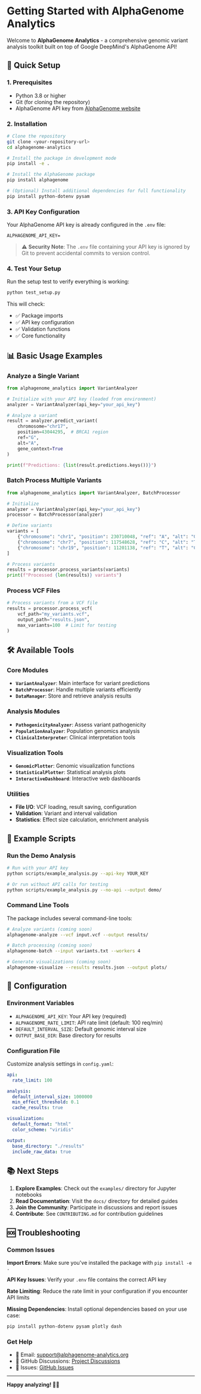 # Getting Started with AlphaGenome Analytics

Welcome to **AlphaGenome Analytics** - a comprehensive genomic variant analysis toolkit built on top of Google DeepMind's AlphaGenome API!

## 🚀 Quick Setup

### 1. Prerequisites
- Python 3.8 or higher
- Git (for cloning the repository)
- AlphaGenome API key from [AlphaGenome website](https://www.alphagenomedocs.com)

### 2. Installation

```bash
# Clone the repository
git clone <your-repository-url>
cd alphagenome-analytics

# Install the package in development mode
pip install -e .

# Install the AlphaGenome package
pip install alphagenome

# (Optional) Install additional dependencies for full functionality
pip install python-dotenv pysam
```

### 3. API Key Configuration

Your AlphaGenome API key is already configured in the `.env` file:

```
ALPHAGENOME_API_KEY=
```

> ⚠️ **Security Note**: The `.env` file containing your API key is ignored by Git to prevent accidental commits to version control.

### 4. Test Your Setup

Run the setup test to verify everything is working:

```bash
python test_setup.py
```

This will check:
- ✅ Package imports
- ✅ API key configuration
- ✅ Validation functions
- ✅ Core functionality

## 📊 Basic Usage Examples

### Analyze a Single Variant

```python
from alphagenome_analytics import VariantAnalyzer

# Initialize with your API key (loaded from environment)
analyzer = VariantAnalyzer(api_key="your_api_key")

# Analyze a variant
result = analyzer.predict_variant(
    chromosome="chr17",
    position=43044295,  # BRCA1 region
    ref="G",
    alt="A",
    gene_context=True
)

print(f"Predictions: {list(result.predictions.keys())}")
```

### Batch Process Multiple Variants

```python
from alphagenome_analytics import VariantAnalyzer, BatchProcessor

# Initialize
analyzer = VariantAnalyzer(api_key="your_api_key")
processor = BatchProcessor(analyzer)

# Define variants
variants = [
    {"chromosome": "chr1", "position": 230710048, "ref": "A", "alt": "G"},
    {"chromosome": "chr7", "position": 117548628, "ref": "C", "alt": "T"},
    {"chromosome": "chr19", "position": 11201138, "ref": "T", "alt": "C"}
]

# Process variants
results = processor.process_variants(variants)
print(f"Processed {len(results)} variants")
```

### Process VCF Files

```python
# Process variants from a VCF file
results = processor.process_vcf(
    vcf_path="my_variants.vcf",
    output_path="results.json",
    max_variants=100  # Limit for testing
)
```

## 🛠️ Available Tools

### Core Modules
- **`VariantAnalyzer`**: Main interface for variant predictions
- **`BatchProcessor`**: Handle multiple variants efficiently  
- **`DataManager`**: Store and retrieve analysis results

### Analysis Modules
- **`PathogenicityAnalyzer`**: Assess variant pathogenicity
- **`PopulationAnalyzer`**: Population genomics analysis
- **`ClinicalInterpreter`**: Clinical interpretation tools

### Visualization Tools
- **`GenomicPlotter`**: Genomic visualization functions
- **`StatisticalPlotter`**: Statistical analysis plots
- **`InteractiveDashboard`**: Interactive web dashboards

### Utilities
- **File I/O**: VCF loading, result saving, configuration
- **Validation**: Variant and interval validation
- **Statistics**: Effect size calculation, enrichment analysis

## 📝 Example Scripts

### Run the Demo Analysis

```bash
# Run with your API key
python scripts/example_analysis.py --api-key YOUR_KEY

# Or run without API calls for testing
python scripts/example_analysis.py --no-api --output demo/
```

### Command Line Tools

The package includes several command-line tools:

```bash
# Analyze variants (coming soon)
alphagenome-analyze --vcf input.vcf --output results/

# Batch processing (coming soon)  
alphagenome-batch --input variants.txt --workers 4

# Generate visualizations (coming soon)
alphagenome-visualize --results results.json --output plots/
```

## 🔧 Configuration

### Environment Variables
- `ALPHAGENOME_API_KEY`: Your API key (required)
- `ALPHAGENOME_RATE_LIMIT`: API rate limit (default: 100 req/min)
- `DEFAULT_INTERVAL_SIZE`: Default genomic interval size
- `OUTPUT_BASE_DIR`: Base directory for results

### Configuration File
Customize analysis settings in `config.yaml`:

```yaml
api:
  rate_limit: 100

analysis:
  default_interval_size: 1000000
  min_effect_threshold: 0.1
  cache_results: true

visualization:
  default_format: "html"
  color_scheme: "viridis"

output:
  base_directory: "./results"
  include_raw_data: true
```

## 📚 Next Steps

1. **Explore Examples**: Check out the `examples/` directory for Jupyter notebooks
2. **Read Documentation**: Visit the `docs/` directory for detailed guides
3. **Join the Community**: Participate in discussions and report issues
4. **Contribute**: See `CONTRIBUTING.md` for contribution guidelines

## 🆘 Troubleshooting

### Common Issues

**Import Errors**: Make sure you've installed the package with `pip install -e .`

**API Key Issues**: Verify your `.env` file contains the correct API key

**Rate Limiting**: Reduce the rate limit in your configuration if you encounter API limits

**Missing Dependencies**: Install optional dependencies based on your use case:
```bash
pip install python-dotenv pysam plotly dash
```

### Get Help

- 📧 Email: support@alphagenome-analytics.org  
- 💬 GitHub Discussions: [Project Discussions](https://github.com/your-username/alphagenome-analytics/discussions)
- 🐛 Issues: [GitHub Issues](https://github.com/your-username/alphagenome-analytics/issues)

---

**Happy analyzing! 🧬✨** 